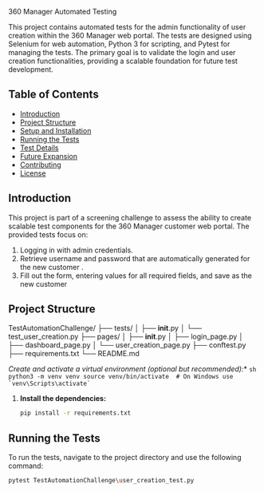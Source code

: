 360 Manager Automated Testing

This project contains automated tests for the admin functionality of user creation within the 360 Manager web portal. The tests are designed using Selenium for web automation, Python 3 for scripting, and Pytest for managing the tests. The primary goal is to validate the login and user creation functionalities, providing a scalable foundation for future test development.

## Table of Contents
- [Introduction](#introduction)
- [Project Structure](#project-structure)
- [Setup and Installation](#setup-and-installation)
- [Running the Tests](#running-the-tests)
- [Test Details](#test-details)
- [Future Expansion](#future-expansion)
- [Contributing](#contributing)
- [License](#license)

## Introduction

This project is part of a screening challenge to assess the ability to create scalable test components for the 360 Manager customer web portal. The provided tests focus on:
1. Logging in with admin credentials.
2. Retrieve username and password that are automatically generated for the new customer .
3. Fill out the form, entering values for all required fields, and save as the new customer 

## Project Structure
TestAutomationChallenge/
├── tests/
│   ├── __init__.py
│   └── test_user_creation.py
├── pages/
│   ├── __init__.py
│   ├── login_page.py
│   ├── dashboard_page.py
│   └── user_creation_page.py
├── conftest.py
├── requirements.txt
└── README.md

*Create and activate a virtual environment (optional but recommended):**
    ```sh
    python3 -m venv venv
    source venv/bin/activate  # On Windows use `venv\Scripts\activate`
    ```

1. **Install the dependencies:**
    ```sh
    pip install -r requirements.txt
    ```

## Running the Tests

To run the tests, navigate to the project directory and use the following command:

```sh
pytest TestAutomationChallenge\user_creation_test.py
